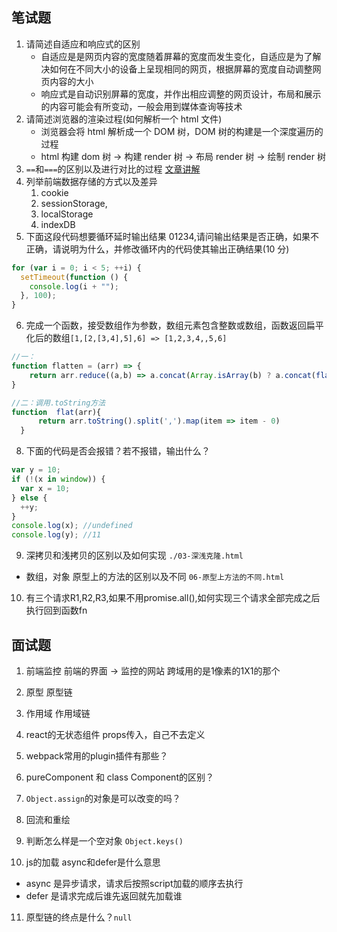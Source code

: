 ## 笔试题

1. 请简述自适应和响应式的区别
   - 自适应是是网页内容的宽度随着屏幕的宽度而发生变化，自适应是为了解决如何在不同大小的设备上呈现相同的网页，根据屏幕的宽度自动调整网页内容的大小
   - 响应式是自动识别屏幕的宽度，并作出相应调整的网页设计，布局和展示的内容可能会有所变动，一般会用到媒体查询等技术
2. 请简述浏览器的渲染过程(如何解析一个 html 文件)
   - 浏览器会将 html 解析成一个 DOM 树，DOM 树的构建是一个深度遍历的过程
   - html 构建 dom 树 -> 构建 render 树 -> 布局 render 树 -> 绘制 render 树
3. `==`和`===`的区别以及进行对比的过程
   [文章讲解](https://juejin.cn/post/6933225648261431310)
4. 列举前端数据存储的方式以及差异
   1. cookie
   2. sessionStorage,
   3. localStorage
   4. indexDB
5. 下面这段代码想要循环延时输出结果 01234,请问输出结果是否正确，如果不正确，请说明为什么，并修改循环内的代码使其输出正确结果(10 分)

```js
for (var i = 0; i < 5; ++i) {
  setTimeout(function () {
    console.log(i + "");
  }, 100);
}
```

6. 完成一个函数，接受数组作为参数，数组元素包含整数或数组，函数返回扁平化后的数组`[1,[2,[3,4],5],6] => [1,2,3,4,,5,6]`

```js
//一：
function flatten = (arr) => {
    return arr.reduce((a,b) => a.concat(Array.isArray(b) ? a.concat(flatten(b)) : a.concat(b)))
}

//二：调用.toString方法
function  flat(arr){
      return arr.toString().split(',').map(item => item - 0)
  }
```

8. 下面的代码是否会报错？若不报错，输出什么？

```js
var y = 10;
if (!(x in window)) {
  var x = 10;
} else {
  ++y;
}
console.log(x); //undefined
console.log(y); //11
```
9. 深拷贝和浅拷贝的区别以及如何实现
`./03-深浅克隆.html`
  *  数组，对象 原型上的方法的区别以及不同
`06-原型上方法的不同.html`

10. 有三个请求R1,R2,R3,如果不用promise.all(),如何实现三个请求全部完成之后执行回到函数fn

## 面试题
1. 前端监控 前端的界面 -> 监控的网站  跨域用的是1像素的1X1的那个
2. 原型 原型链
3. 作用域 作用域链
4. react的无状态组件 props传入，自己不去定义
5. webpack常用的plugin插件有那些？
6. pureComponent 和 class Component的区别？
7. `Object.assign`的对象是可以改变的吗？
8. 回流和重绘
9. 判断怎么样是一个空对象  `Object.keys()`
  
10. js的加载 async和defer是什么意思
  * async 是异步请求，请求后按照script加载的顺序去执行
  * defer 是请求完成后谁先返回就先加载谁
11. 原型链的终点是什么？`null`
  